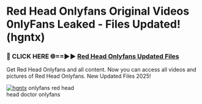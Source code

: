 # Red Head Onlyfans Original Videos 0nlyFans Leaked - Files Updated! (hgntx)

<h3>🔴 CLICK HERE 🌐==►► <a href="https://tinyurl.com/2jnfzry5" rel="nofollow">Red Head Onlyfans Updated Files</a></h3>

Get Red Head Onlyfans and all content. Now you can access all videos and pictures of Red Head Onlyfans. New Updated Files 2025!

[![hgntx](https://i.imgur.com/GyGTBgg.gif)](https://tinyurl.com/2jnfzry5)
onlyfans red head<br>
head doctor onlyfans